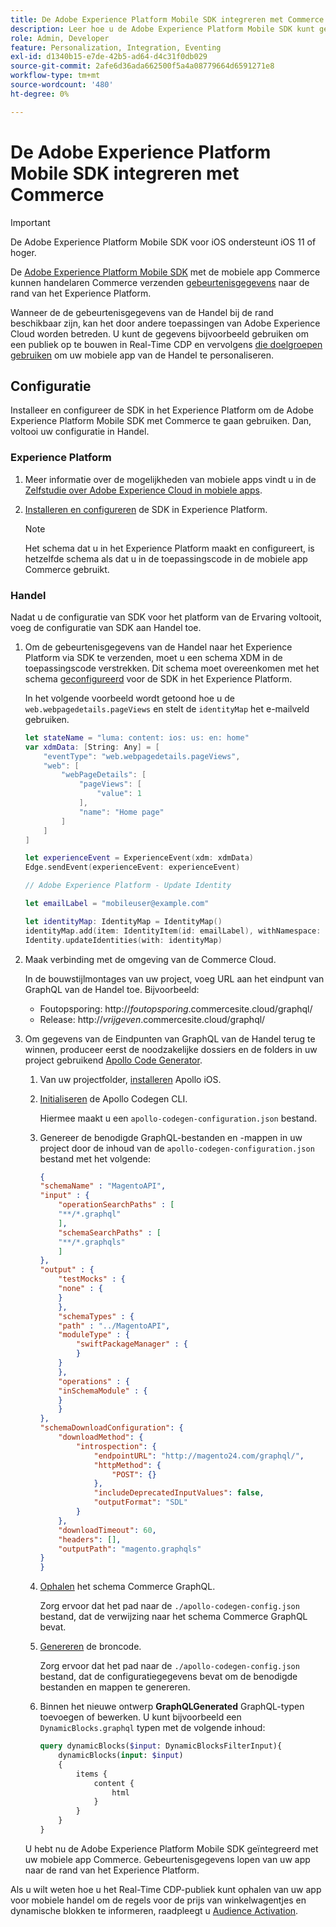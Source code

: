 ```yaml
---
title: De Adobe Experience Platform Mobile SDK integreren met Commerce
description: Leer hoe u de Adobe Experience Platform Mobile SDK kunt gebruiken met uw headless of aangepaste Commerce-winkel.
role: Admin, Developer
feature: Personalization, Integration, Eventing
exl-id: d1340b15-e7de-42b5-ad64-d4c31f0db029
source-git-commit: 2afe6d36ada662500f5a4a08779664d6591271e8
workflow-type: tm+mt
source-wordcount: '480'
ht-degree: 0%

---
```


# De Adobe Experience Platform Mobile SDK integreren met Commerce

>[!IMPORTANT]
>
>De Adobe Experience Platform Mobile SDK voor iOS ondersteunt iOS 11 of hoger.

De [Adobe Experience Platform Mobile SDK](https://developer.adobe.com/client-sdks/home/) met de mobiele app Commerce kunnen handelaren Commerce verzenden  [gebeurtenisgegevens](events.md) naar de rand van het Experience Platform.

Wanneer de de gebeurtenisgegevens van de Handel bij de rand beschikbaar zijn, kan het door andere toepassingen van Adobe Experience Cloud worden betreden. U kunt de gegevens bijvoorbeeld gebruiken om een publiek op te bouwen in Real-Time CDP en vervolgens [die doelgroepen gebruiken](https://experienceleague.adobe.com/docs/commerce-admin/customers/audience-activation.html) om uw mobiele app van de Handel te personaliseren.

## Configuratie

Installeer en configureer de SDK in het Experience Platform om de Adobe Experience Platform Mobile SDK met Commerce te gaan gebruiken. Dan, voltooi uw configuratie in Handel.

### Experience Platform

1. Meer informatie over de mogelijkheden van mobiele apps vindt u in de [Zelfstudie over Adobe Experience Cloud in mobiele apps](https://experienceleague.adobe.com/docs/platform-learn/implement-mobile-sdk/overview.html).

1. [Installeren en configureren](https://developer.adobe.com/client-sdks/documentation/getting-started/) de SDK in Experience Platform.

   >[!NOTE]
   >
   >Het schema dat u in het Experience Platform maakt en configureert, is hetzelfde schema als dat u in de toepassingscode in de mobiele app Commerce gebruikt.

### Handel

Nadat u de configuratie van SDK voor het platform van de Ervaring voltooit, voeg de configuratie van SDK aan Handel toe.

1. Om de gebeurtenisgegevens van de Handel naar het Experience Platform via SDK te verzenden, moet u een schema XDM in de toepassingscode verstrekken. Dit schema moet overeenkomen met het schema [geconfigureerd](https://developer.adobe.com/client-sdks/home/getting-started/set-up-schemas-and-datasets/) voor de SDK in het Experience Platform.

   In het volgende voorbeeld wordt getoond hoe u de `web.webpagedetails.pageViews` en stelt de `identityMap` het e-mailveld gebruiken.

   ```swift
   let stateName = "luma: content: ios: us: en: home"
   var xdmData: [String: Any] = [
       "eventType": "web.webpagedetails.pageViews",
       "web": [
           "webPageDetails": [
               "pageViews": [
                   "value": 1
               ],
               "name": "Home page"
           ]
       ]
   ]
   
   let experienceEvent = ExperienceEvent(xdm: xdmData)
   Edge.sendEvent(experienceEvent: experienceEvent)
   
   // Adobe Experience Platform - Update Identity
   
   let emailLabel = "mobileuser@example.com"
   
   let identityMap: IdentityMap = IdentityMap()
   identityMap.add(item: IdentityItem(id: emailLabel), withNamespace: "Email")
   Identity.updateIdentities(with: identityMap)
   ```

1. Maak verbinding met de omgeving van de Commerce Cloud.

   In de bouwstijlmontages van uw project, voeg URL aan het eindpunt van GraphQL van de Handel toe. Bijvoorbeeld:

   - Foutopsporing: http://_foutopsporing_.commercesite.cloud/graphql/
   - Release: http://_vrijgeven_.commercesite.cloud/graphql/

1. Om gegevens van de Eindpunten van GraphQL van de Handel terug te winnen, produceer eerst de noodzakelijke dossiers en de folders in uw project gebruikend [Apollo Code Generator](https://www.apollographql.com/docs/ios/).

   1. Van uw projectfolder, [installeren](https://www.apollographql.com/docs/ios/get-started#1-install-the-apollo-frameworks) Apollo iOS.

   1. [Initialiseren](https://www.apollographql.com/docs/ios/code-generation/codegen-cli/#initialize) de Apollo Codegen CLI.

      Hiermee maakt u een `apollo-codegen-configuration.json` bestand.

   1. Genereer de benodigde GraphQL-bestanden en -mappen in uw project door de inhoud van de `apollo-codegen-configuration.json` bestand met het volgende:

      ```json
      {
      "schemaName" : "MagentoAPI",
      "input" : {
          "operationSearchPaths" : [
          "**/*.graphql"
          ],
          "schemaSearchPaths" : [
          "**/*.graphqls"
          ]
      },
      "output" : {
          "testMocks" : {
          "none" : {
          }
          },
          "schemaTypes" : {
          "path" : "../MagentoAPI",
          "moduleType" : {
              "swiftPackageManager" : {
              }
          }
          },
          "operations" : {
          "inSchemaModule" : {
          }
          }
      },
      "schemaDownloadConfiguration": {
          "downloadMethod": {
              "introspection": {
                  "endpointURL": "http://magento24.com/graphql/",
                  "httpMethod": {
                      "POST": {}
                  },
                  "includeDeprecatedInputValues": false,
                  "outputFormat": "SDL"
              }
          },
          "downloadTimeout": 60,
          "headers": [],
          "outputPath": "magento.graphqls"
      }
      }
      ```

   1. [Ophalen](https://www.apollographql.com/docs/ios/code-generation/codegen-cli/#fetch-schema) het schema Commerce GraphQL.

      Zorg ervoor dat het pad naar de `./apollo-codegen-config.json` bestand, dat de verwijzing naar het schema Commerce GraphQL bevat.

   1. [Genereren](https://www.apollographql.com/docs/ios/code-generation/codegen-cli/#generate) de broncode.

      Zorg ervoor dat het pad naar de `./apollo-codegen-config.json` bestand, dat de configuratiegegevens bevat om de benodigde bestanden en mappen te genereren.

   1. Binnen het nieuwe ontwerp **GraphQLGenerated** GraphQL-typen toevoegen of bewerken. U kunt bijvoorbeeld een `DynamicBlocks.graphql` typen met de volgende inhoud:

      ```graphql
      query dynamicBlocks($input: DynamicBlocksFilterInput){
          dynamicBlocks(input: $input)
          {
              items {
                  content {
                      html
                  }
              }
          }
      }
      ```

   U hebt nu de Adobe Experience Platform Mobile SDK geïntegreerd met uw mobiele app Commerce. Gebeurtenisgegevens lopen van uw app naar de rand van het Experience Platform.

Als u wilt weten hoe u het Real-Time CDP-publiek kunt ophalen van uw app voor mobiele handel om de regels voor de prijs van winkelwagentjes en dynamische blokken te informeren, raadpleegt u [Audience Activation](https://experienceleague.adobe.com/docs/commerce-admin/customers/audience-activation.html#retrieve-audiences-using-the-adobe-experience-platform-mobile-sdk).

